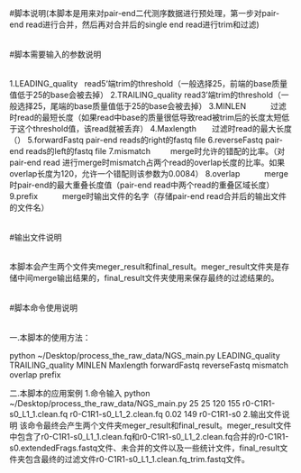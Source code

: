 #脚本说明(本脚本是用来对pair-end二代测序数据进行预处理，第一步对pair-end read进行合并，然后再对合并后的single end read进行trim和过滤)


######
#脚本需要输入的参数说明
######
1.LEADING_quality   read5‘端trim的threshold（一般选择25，前端的base质量值低于25的base会被去掉）
2.TRAILING_quality  read3’端trim的threshold（一般选择25，尾端的base质量值低于25的base会被去掉）
3.MINLEN            过滤时read的最短长度（如果read中base的质量很低导致read被trim后的长度太短低于这个threshold值，该read就被丢弃）
4.Maxlength	        过滤时read的最大长度（）
5.forwardFastq      pair-end reads的right的fastq file
6.reverseFastq      pair-end reads的left的fastq file
7.mismatch          merge时允许的错配的比率。（对pair-end read 进行merge时mismatch占两个read的overlap长度的比率。如果overlap长度为120，允许一个错配则该参数为0.0084）
8.overlap           merge时pair-end的最大重叠长度值（pair-end read中两个read的重叠区域长度）
9.prefix            merge时输出文件的名字（存储pair-end read合并后的输出文件的文件名）


######
#输出文件说明
######
本脚本会产生两个文件夹meger_result和final_result。meger_result文件夹是存储中间merge输出结果的，final_result文件夹使用来保存最终的过滤结果的。


######
#脚本命令使用说明
######
一.本脚本的使用方法：

python ~/Desktop/process_the_raw_data/NGS_main.py LEADING_quality TRAILING_quality MINLEN Maxlength forwardFastq reverseFastq mismatch overlap prefix

二.本脚本的应用案例
1.命令输入
python ~/Desktop/process_the_raw_data/NGS_main.py 25 25 120 155 r0-C1R1-s0_L1_1.clean.fq r0-C1R1-s0_L1_2.clean.fq 0.02 149 r0-C1R1-s0 
2.输出文件说明
该命令最终会产生两个文件夹meger_result和final_result。meger_result文件中包含了r0-C1R1-s0_L1_1.clean.fq和r0-C1R1-s0_L1_2.clean.fq合并的r0-C1R1-s0.extendedFrags.fastq文件、未合并的文件以及一些统计文件，final_result文件夹包含最终的过滤文件r0-C1R1-s0_L1_1.clean.fq_trim.fastq文件。
